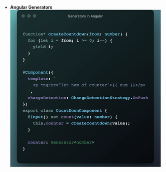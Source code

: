 - **Angular Generators**
  ![Generators](https://raw.githubusercontent.com/Krishnapolanki/Latest-Technical-Concepts/main/Images/20210506_085814.jpg?token=ADCLCM643SZY5Y26GZ4CBI3BUS5S6)
